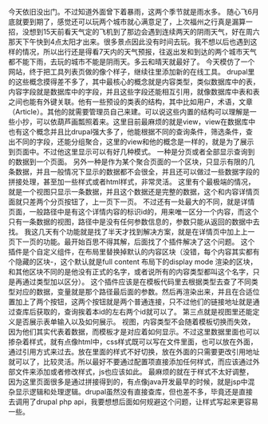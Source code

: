 今天依旧没出门。不过知道外面曾下着暴雨，这两个季节就是雨水多。
        随心飞6月底就要到期了，感觉还可以玩两个城市就心满意足了，上次福州之行真是漏算一招，没想到15天前看天气定的飞机到了那边会遇到连续两天的阴雨天气，好在周六那天下午快到4点太阳才出来。很多景点因此没有时间去玩。我不想以后也遇到这样的情况，所以出行还是得看7天内的天气预报，往返出发和到达的两个城市天气都不能下雨，去玩的城市不能是阴雨天。多云和晴天就最好了。
       今天模仿了一个网站，终于把工具列表页做的像个样子，继续往里添加新的在线工具。
        drupal里的这些概念摸得差不多了，其中最核心的概念就是内容类型，类似数据库中的表，内容字段就是数据库中的字段，并且这些字段还能相互引用，就像数据库中表和表之间也能有外键关联。他有一些预设的类表的结构，其中比如用户，术语，文章（Article）。其他的就需要管理员自己来建。可以说这些内置的结构可以理解是一些小抄，可以依葫芦画瓢照着来。这里目前最麻烦的就是view，view在数据库中也有这个概念并且比drupal强大多了，他能根据不同的查询条件，筛选条件，查出不同的字段，还能分组聚合，这里的view和他的概念是一样的，就是为了展示到页面中。不过他这里显示可以有好几种模式。
        一种是分页或者全部显示查询到的数据到一个页面。
         另外一种是作为某个聚合页面的一个区块，只显示有限的几条数据，并且一般情况下显示的数据都不会很全，并且还可以做过一些数据字段的拼接处理，甚至加一些样式或者html样式，非常灵活。
         这里有个最极端的情况，就是一个视图只显示一条数据，并且这个数据还是完整的数据，这个和内容详情页面就只差两个分页按钮了，上一页下一页。
       不过还有一处最大的不同，就是详情页面，一般路径中是有这个详情内容的标识id的，用来唯一区分一个内容，而这个只有一条数据的视图，路径中是没有任何参数信息的，参数只能从返回的数据中去找。
    我这几天有个功能就是找了半天才找到解决方案，就是在详情页中加上上一页下一页的功能。最开始百思不得其解，后面找了个插件解决了这个问题。
        这个插件是个自定义组件，在布局里替换掉默认的内容区块（没错，每个内容其实都有个隐藏的区块-，这个默认就是full content 布局下的display mode 渲染的区块，和其他区块不同的是他没有正式的名字，或者说所有的内容类型都叫这个名字，只是再通过类型加以区分）。
        这个插件应该是在模板代码里去根据类型去查了不同类型对应的数据，变量就是那个路径最后面的参数。然后再渲染出来，并且在合适位置加上了两个按钮，这两个按钮就是两个普通连接，只不过他们的链接地址就是通过查库后获取的，查询挨着本id的左右两个id就可以了。
        第三点就是视图里还能定义是否展示表单输入以及如何展示。
       视图，内容类型不会随着模板切换而失效，因为他们其实代表着数据，而模板才是对应着如何显示。不过这里数据里面也可以掺杂着样式，就有点像html中，css样式既可以写在文件里面，也可以放在外面，通过引用方式来过去。放在里面的样式不好切换，放在外面的只需要更改引用地址就可以了，比较灵活。所以最好不要通过配置项直接添加任何样式，而应该通过外部文件来添加或者修改样式，js也应该如此。
       最麻烦的就在于样式不太好调整，因为这里页面很多是通过拼接得到的，有点像java开发最早的时候，就是jsp中混杂显示逻辑和处理逻辑。drupal虽然没有直接查库，但也差不多，毕竟还是直接去调用了drupal php api，我要想想后面如何规避这个问题，让样式写起来更容易一些。

